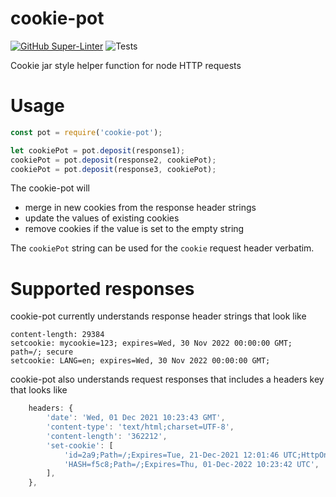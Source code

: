 # cookie-pot

[![GitHub Super-Linter](https://github.com/Qarj/cookie-pot/workflows/Lint%20Code%20Base/badge.svg)](https://github.com/marketplace/actions/super-linter)
![Tests](https://github.com/Qarj/cookie-pot/workflows/Tests/badge.svg)

Cookie jar style helper function for node HTTP requests

# Usage

```js
const pot = require('cookie-pot');

let cookiePot = pot.deposit(response1);
cookiePot = pot.deposit(response2, cookiePot);
cookiePot = pot.deposit(response3, cookiePot);
```

The cookie-pot will

-   merge in new cookies from the response header strings
-   update the values of existing cookies
-   remove cookies if the value is set to the empty string

The `cookiePot` string can be used for the `cookie` request header verbatim.

# Supported responses

cookie-pot currently understands response header strings that look like

```
content-length: 29384
setcookie: mycookie=123; expires=Wed, 30 Nov 2022 00:00:00 GMT; path=/; secure
setcookie: LANG=en; expires=Wed, 30 Nov 2022 00:00:00 GMT;
```

cookie-pot also understands request responses that includes a headers key that looks like

```js
    headers: {
        'date': 'Wed, 01 Dec 2021 10:23:43 GMT',
        'content-type': 'text/html;charset=UTF-8',
        'content-length': '362212',
        'set-cookie': [
            'id=2a9;Path=/;Expires=Tue, 21-Dec-2021 12:01:46 UTC;HttpOnly;Secure',
            'HASH=f5c8;Path=/;Expires=Thu, 01-Dec-2022 10:23:42 UTC',
        ],
    },
```
